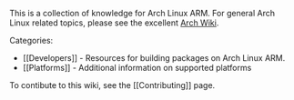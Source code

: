 This is a collection of knowledge for Arch Linux ARM. For general Arch Linux related topics, please see the excellent [Arch Wiki](https://wiki.archlinux.org).

Categories:

* [[Developers]] - Resources for building packages on Arch Linux ARM.
* [[Platforms]] - Additional information on supported platforms

To contibute to this wiki, see the [[Contributing]] page.
